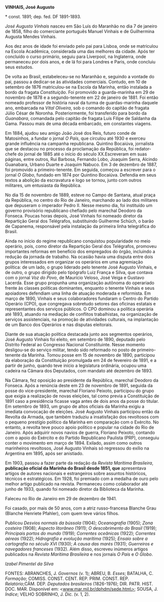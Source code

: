 **VINHAIS, José Augusto**

\* const. 1891; dep. fed. DF 1891-1893.

*José Augusto Vinhais* nasceu em São Luís do Maranhão no dia 7 de
janeiro de 1858, filho do comerciante português Manuel Vinhais e de
Guilhermina Augusta Mendes Vinhais.

Aos dez anos de idade foi enviado pelo pai para Lisboa, onde se
matriculou na Escola Acadêmica, considerada uma das melhores da cidade.
Após ter concluído o curso primário, seguiu para Liverpool, na
Inglaterra, onde permaneceu por dois anos, e de lá foi para Londres e
Paris, onde concluiu seus estudos.

De volta ao Brasil, estabeleceu-se no Maranhão e, seguindo a vontade do
pai, passou a dedicar-se às atividades comerciais. Contudo, em 10 de
setembro de 1876 matriculou-se na Escola da Marinha, então instalada a
bordo da fragata *Constituição*. Foi promovido a guarda-marinha em 29 de
novembro de 1878 e a segundo-tenente em 22 de janeiro de 1881. Foi então
nomeado professor de história naval da turma de guardas-marinha daquele
ano, embarcada na *Vital Oliveira*, sob o comando do capitão de fragata
Júlio César de Noronha. Posteriormente, foi transferido para bordo da
*Guanabara*, comandada pelo capitão de fragata Luís Filipe de Saldanha
da Gama. Passou mais de uma década embarcado, em constantes viagens.

Em 1884, ajudou seu amigo João José dos Reis, futuro conde de
Matosinhos, a fundar o jornal *O País*, que circulou até 1930 e exerceu
grande influência na campanha republicana. Quintino Bocaiúva, jornalista
que se destacou no processo da proclamação da República, foi
redator-chefe do jornal de 1885 até o início do século XX.Escreveram em
suas páginas, entre outros, Rui Barbosa, Fernando Lobo, Joaquim Serra,
Alcindo Guanabara, Urbano Duarte e Joaquim Nabuco. Em 3 de dezembro de
1887, foi promovido a primeiro-tenente. Em seguida, começou a escrever
para o jornal *O Globo*, fundado em 1874 por Quintino Bocaiúva. Defendia
em seus textos a abolição da escravatura e logo se tornou, junto com
outros militares, um entusiasta da República.

No dia 15 de novembro de 1889, esteve no Campo de Santana, atual praça
da República, no centro do Rio de Janeiro, marchando ao lado dos
militares que depuseram o imperador Pedro II. Nesse mesmo dia, foi
instituído um governo provisório republicano chefiado pelo marechal
Deodoro da Fonseca. Poucas horas depois, José Vinhais foi nomeado
diretor da Repartição Geral dos Telégrafos, substituindo Guilherme
Schüch, o barão de Capanema, responsável pela instalação da primeira
linha telegráfica do Brasil.

Ainda no início do regime republicano conquistou popularidade no meio
operário, pois, como diretor da Repartição Geral dos Telégrafos,
promoveu importantes reformas em benefício dos empregados do órgão,
incluindo a redução da jornada de trabalho. Na ocasião havia uma disputa
entre dois grupos interessados em organizar os operários em uma
agremiação política: de um lado, o grupo liderado pelo tenente José
Augusto Vinhais, e de outro, o grupo dirigido pelo tipógrafo Luiz França
e Silva, que contava com o jornal *Voz do Povo*, de Maurício Veloso,
José Veiga e Gustavo Lacerda. Esse grupo propunha uma organização
autônoma do operariado frente às classes políticas dominantes, enquanto
o tenente Vinhais e seus apoiadores defendiam uma linha de atuação
moderada e reformista. Em março de 1890, Vinhais e seus colaboradores
fundaram o Centro do Partido Operário (CPO), que congregava sobretudo
setores das oficinas estatais e representantes dos serviços públicos. O
CPO dominou a política operária até 1893, atuando na mediação de
conflitos trabalhistas, na organização de serviços assistenciais, na
promoção de atividades culturais, na implantação de um Banco dos
Operários e nas disputas eleitorais.

Diante de sua atuação política destacada junto aos segmentos operários,
José Augusto Vinhais foi eleito, em setembro de 1890, deputado pelo
Distrito Federal ao Congresso Nacional Constituinte. Nesse momento
desligou-se do serviço militar, tendo sido reformado no posto de
primeiro-tenente da Marinha. Tomou posse em 15 de novembro de 1890,
participou da elaboração da Constituição promulgada em 24 de fevereiro
de 1891, e a partir de junho, quando teve início a legislatura
ordinária, ocupou uma cadeira na Câmara dos Deputados, com mandato até
dezembro de 1893.

Na Câmara, fez oposição ao presidente da República, marechal Deodoro da
Fonseca. Após a renúncia deste em 23 de novembro de 1891, seguida da
posse do vice-presidente, marechal Floriano Peixoto, participou do grupo
que exigia a realização de novas eleições, tal como previa a
Constituição de 1891 caso a presidência ficasse vaga antes de dois anos
da posse do titular. Em setembro de 1893, um grupo de altos oficiais da
Marinha exigiu a imediata convocação de eleições. José Augusto Vinhais
participou então da Revolta da Armada, que também traduziu a
insatisfação dos revoltosos com o pequeno prestígio político da Marinha
em comparação com o Exército. No entanto, a revolta teve pouco apoio
político e popular na cidade do Rio de Janeiro. Após adquirir novos
navios de guerra, Floriano Peixoto, contando com o apoio do Exército e
do Partido Republicano Paulista (PRP), conseguiu conter o movimento em
março de 1894. Exilado, assim como outros marinheiros revoltosos, José
Augusto Vinhais só regressou do exílio na Argentina em 1895, após ser
anistiado.

Em 1903, passou a fazer parte da redação da *Revista Marítima
Brasileira*, **publicação oficial da Marinha do Brasil desde 1851, que**
apresentava artigos de autores nacionais e estrangeiros sobre assuntos
históricos, técnicos e estratégicos. Em 1928, foi premiado com a medalha
de ouro pelo melhor artigo publicado na revista. Permaneceu como
colaborador até junho de 1933, quando foi nomeado diretor da Biblioteca
da Marinha.

Faleceu no Rio de Janeiro em 29 de dezembro de 1941.

Foi casado, por mais de 50 anos, com a atriz russo-francesa Blanche Grau
(Blanche Henriete Pfahler), com quem teve vários filhos.

Publicou *Desvios normais da bússola* (1904); *Oceanografia* (1905);
*Zona costeira* (1908); *Aspecto litorâneo* (1911); *O descobrimento do
Brasil* (1919); *Principais portos do mundo* (1919); *Correntes
oceânicas* (1922); *Correntes aéreas* (1922); *Hidrografia e evolução
marítima* (1925); *Ensaio sobre a cartografia no século XVI* (1930); *A
causa das marés* (1931); *Guerreiros e navegadores franceses* (1932).
Além disso, escreveu inúmeros artigos publicados na *Revista Marítima
Brasileira* e nos jornais *O País* e *O Globo*.

*Izabel Pimentel da Silva*

FONTES: ABRANCHES, J. *Governos* (v. 1); ABREU, B. *Esses*; BATALHA, C.
*Formação*; COMISS. CONST. CENT. REP. PRIM. CONST. REP. *Relatório*;CÂM.
DEP. *Deputados brasileiros* (1826-1976); DIR. PATR. HIST. DOC. MAR.
Disponível em: \<www.mar.mil.br/dphdm/sede.htm\>; SOUSA, J. *Índice*;
VELHO SOBRINHO, J. *Dic.* (v. 1, 2).
